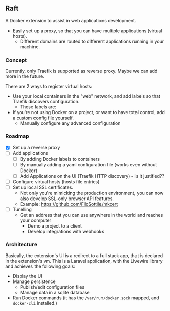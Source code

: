 ## Raft

A Docker extension to assist in web applications development.
- Easily set up a proxy, so that you can have multiple applications (virtual hosts).
  - Different domains are routed to different applications running in your machine.

### Concept

Currently, only Traefik is supported as reverse proxy. Maybe we can add more in the future.

There are 2 ways to register virtual hosts:
- Use your local containers in the "web" network, and add labels so that Traefik discovers configuration.
  - Those labels are:
- If you're not using Docker on a project, or want to have total control, add a custom config file yourself.
  - Manually configure any advanced configuration

### Roadmap
- [x] Set up a reverse proxy
- [ ] Add applications
  - [ ] By adding Docker labels to containers
  - [ ] By manually adding a yaml configuration file (works even without Docker)
  - [ ] Add Applications on the UI (Traefik HTTP discovery) - Is it justified??
- [ ] Configure virtual hosts (hosts file entries)
- [ ] Set up local SSL certificates. 
  - Not only you're mimicking the production environment, you can now also develop SSL-only browser API features.
  - Example: https://github.com/FiloSottile/mkcert
- [ ] Tunelling
  - Get an address that you can use anywhere in the world and reaches your computer
    - Demo a project to a client
    - Develop integrations with webhooks
  
### Architecture

Basically, the extension's UI is a redirect to a full stack app, that is declared in the extension's vm.
This is a Laravel application, with the Livewire library and achieves the following goals: 
- Display the UI
- Manage persistence
  - Publish/edit configuration files
  - Manage data in a sqlite database
- Run Docker commands (it has the `/var/run/docker.sock` mapped, and `docker-cli` installed.)
